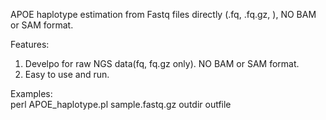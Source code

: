 APOE haplotype estimation from Fastq files directly (.fq, .fq.gz, ), NO BAM or SAM format.


Features: 
1. Develpo for raw NGS data(fq, fq.gz only). NO BAM or SAM format.
2. Easy to use and run.

Examples:   
perl  APOE_haplotype.pl  sample.fastq.gz  outdir   outfile

